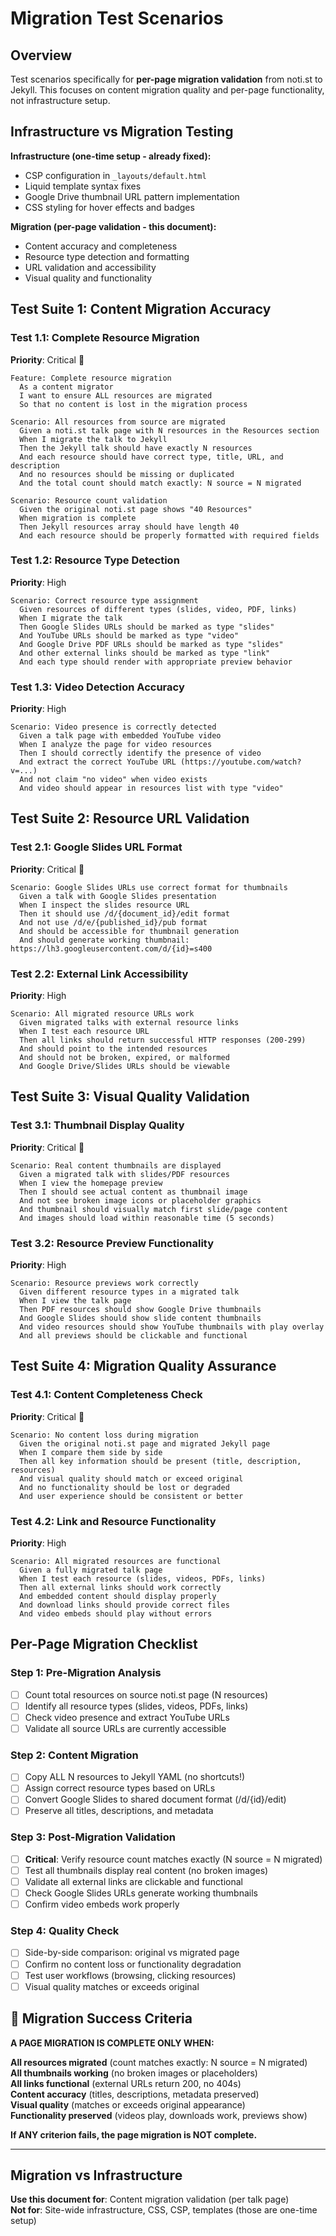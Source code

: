 # Migration Test Scenarios

## Overview

Test scenarios specifically for **per-page migration validation** from noti.st to Jekyll. This focuses on content migration quality and per-page functionality, not infrastructure setup.

## Infrastructure vs Migration Testing

**Infrastructure (one-time setup - already fixed):**
- CSP configuration in `_layouts/default.html`
- Liquid template syntax fixes
- Google Drive thumbnail URL pattern implementation
- CSS styling for hover effects and badges

**Migration (per-page validation - this document):**
- Content accuracy and completeness
- Resource type detection and formatting  
- URL validation and accessibility
- Visual quality and functionality

## Test Suite 1: Content Migration Accuracy

### Test 1.1: Complete Resource Migration
**Priority**: Critical 🚨

```gherkin
Feature: Complete resource migration
  As a content migrator
  I want to ensure ALL resources are migrated
  So that no content is lost in the migration process

Scenario: All resources from source are migrated
  Given a noti.st talk page with N resources in the Resources section
  When I migrate the talk to Jekyll
  Then the Jekyll talk should have exactly N resources
  And each resource should have correct type, title, URL, and description
  And no resources should be missing or duplicated
  And the total count should match exactly: N source = N migrated

Scenario: Resource count validation
  Given the original noti.st page shows "40 Resources"
  When migration is complete
  Then Jekyll resources array should have length 40
  And each resource should be properly formatted with required fields
```

### Test 1.2: Resource Type Detection
**Priority**: High 

```gherkin
Scenario: Correct resource type assignment
  Given resources of different types (slides, video, PDF, links)
  When I migrate the talk
  Then Google Slides URLs should be marked as type "slides"
  And YouTube URLs should be marked as type "video" 
  And Google Drive PDF URLs should be marked as type "slides"
  And other external links should be marked as type "link"
  And each type should render with appropriate preview behavior
```

### Test 1.3: Video Detection Accuracy
**Priority**: High 

```gherkin
Scenario: Video presence is correctly detected
  Given a talk page with embedded YouTube video
  When I analyze the page for video resources
  Then I should correctly identify the presence of video
  And extract the correct YouTube URL (https://youtube.com/watch?v=...)
  And not claim "no video" when video exists
  And video should appear in resources list with type "video"
```

##  Test Suite 2: Resource URL Validation

### Test 2.1: Google Slides URL Format
**Priority**: Critical 🚨

```gherkin
Scenario: Google Slides URLs use correct format for thumbnails
  Given a talk with Google Slides presentation
  When I inspect the slides resource URL
  Then it should use /d/{document_id}/edit format
  And not use /d/e/{published_id}/pub format  
  And should be accessible for thumbnail generation
  And should generate working thumbnail: https://lh3.googleusercontent.com/d/{id}=s400
```

### Test 2.2: External Link Accessibility  
**Priority**: High 

```gherkin
Scenario: All migrated resource URLs work
  Given migrated talks with external resource links
  When I test each resource URL
  Then all links should return successful HTTP responses (200-299)
  And should point to the intended resources
  And should not be broken, expired, or malformed
  And Google Drive/Slides URLs should be viewable
```

##  Test Suite 3: Visual Quality Validation

### Test 3.1: Thumbnail Display Quality
**Priority**: Critical 🚨

```gherkin
Scenario: Real content thumbnails are displayed  
  Given a migrated talk with slides/PDF resources
  When I view the homepage preview
  Then I should see actual content as thumbnail image
  And not see broken image icons or placeholder graphics
  And thumbnail should visually match first slide/page content  
  And images should load within reasonable time (5 seconds)
```

### Test 3.2: Resource Preview Functionality
**Priority**: High 

```gherkin
Scenario: Resource previews work correctly
  Given different resource types in a migrated talk
  When I view the talk page
  Then PDF resources should show Google Drive thumbnails
  And Google Slides should show slide content thumbnails
  And video resources should show YouTube thumbnails with play overlay
  And all previews should be clickable and functional
```

##  Test Suite 4: Migration Quality Assurance

### Test 4.1: Content Completeness Check
**Priority**: Critical 🚨

```gherkin
Scenario: No content loss during migration
  Given the original noti.st page and migrated Jekyll page
  When I compare them side by side
  Then all key information should be present (title, description, resources)
  And visual quality should match or exceed original
  And no functionality should be lost or degraded
  And user experience should be consistent or better
```

### Test 4.2: Link and Resource Functionality
**Priority**: High 

```gherkin
Scenario: All migrated resources are functional
  Given a fully migrated talk page
  When I test each resource (slides, videos, PDFs, links)
  Then all external links should work correctly
  And embedded content should display properly
  And download links should provide correct files
  And video embeds should play without errors
```

##  Per-Page Migration Checklist

### Step 1: Pre-Migration Analysis
- [ ] Count total resources on source noti.st page (N resources)
- [ ] Identify all resource types (slides, videos, PDFs, links)
- [ ] Check video presence and extract YouTube URLs
- [ ] Validate all source URLs are currently accessible

### Step 2: Content Migration
- [ ] Copy ALL N resources to Jekyll YAML (no shortcuts!)
- [ ] Assign correct resource types based on URLs
- [ ] Convert Google Slides to shared document format (/d/{id}/edit)
- [ ] Preserve all titles, descriptions, and metadata

### Step 3: Post-Migration Validation  
- [ ] **Critical**: Verify resource count matches exactly (N source = N migrated)
- [ ] Test all thumbnails display real content (no broken images)
- [ ] Validate all external links are clickable and functional
- [ ] Check Google Slides URLs generate working thumbnails
- [ ] Confirm video embeds work properly

### Step 4: Quality Check
- [ ] Side-by-side comparison: original vs migrated page
- [ ] Confirm no content loss or functionality degradation
- [ ] Test user workflows (browsing, clicking resources)
- [ ] Visual quality matches or exceeds original

## 🚨 Migration Success Criteria

**A PAGE MIGRATION IS COMPLETE ONLY WHEN:**

 **All resources migrated** (count matches exactly: N source = N migrated)  
 **All thumbnails working** (no broken images or placeholders)  
 **All links functional** (external URLs return 200, no 404s)  
 **Content accuracy** (titles, descriptions, metadata preserved)  
 **Visual quality** (matches or exceeds original appearance)  
 **Functionality preserved** (videos play, downloads work, previews show)

**If ANY criterion fails, the page migration is NOT complete.**

---

##  Migration vs Infrastructure

**Use this document for**: Content migration validation (per talk page)  
**Not for**: Site-wide infrastructure, CSS, CSP, templates (those are one-time setup)